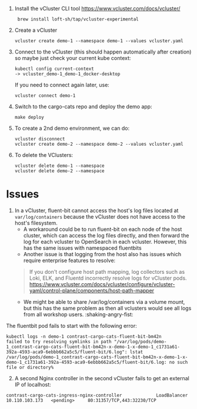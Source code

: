 

1. Install the vCluster CLI tool
   https://www.vcluster.com/docs/vcluster/
   ```shell
    brew install loft-sh/tap/vcluster-experimental
    ``` 

2. Create a vCluster
    ```shell
    vcluster create demo-1 --namespace demo-1 --values vcluster.yaml
    ```

3. Connect to the vCluster (this should happen automatically after creation) 
   so maybe just check your current kube context: 
    ```shell
    kubectl config current-context
    -> vcluster_demo-1_demo-1_docker-desktop
    ```

    If you need to connect again later, use:
    ```shell
    vcluster connect demo-1
    ```

4. Switch to the cargo-cats repo and deploy the demo app: 
    ```shell
    make deploy
    ```

4. To create a 2nd demo environment, we can do: 
    ```shell
    vcluster disconnect
    vcluster create demo-2 --namespace demo-2 --values vcluster.yaml
    ```

5. To delete the VClusters: 
    ```shell
    vcluster delete demo-1 --namespace
    vcluster delete demo-2 --namespace
    ```

# Issues
1. In a vCluster, fluent-bit cannot access the host's log files located at `var/log/containers` because the vCluster does not have access to the host's filesystem. 
   - A workaround could be to run fluent-bit on each node of the host cluster, which can access the log files directly, and then forward the log for each vcluster to OpenSearch in each vcluster. However, this has the same issues with namespaced fluentbits
   - Another issue is that logging from the host also has issues which require enterprise features to resolve: 
   > If you don't configure host path mapping, log collectors such as Loki, ELK, and Fluentd incorrectly resolve logs for vCluster pods.
   https://www.vcluster.com/docs/vcluster/configure/vcluster-yaml/control-plane/components/host-path-mapper
   - We might be able to share /var/log/containers via a volume mount, but this has the same problem as then all vclusters would see all logs from all workshop users. :shaking-angry-fist:

The fluentbit pod fails to start with the following error:
```shell
kubectl logs -n demo-1 contrast-cargo-cats-fluent-bit-bm42n
failed to try resolving symlinks in path "/var/log/pods/demo-1_contrast-cargo-cats-fluent-bit-bm42n-x-demo-1-x-demo-1_c1731a61-392a-4593-aca9-6ebbb662a5c5/fluent-bit/6.log": lstat /var/log/pods/demo-1_contrast-cargo-cats-fluent-bit-bm42n-x-demo-1-x-demo-1_c1731a61-392a-4593-aca9-6ebbb662a5c5/fluent-bit/6.log: no such file or directory%   
```

2. A second Nginx controller in the second vCluster fails to get an external IP of localhost: 
```shell
contrast-cargo-cats-ingress-nginx-controller             LoadBalancer   10.110.103.173   <pending>     80:31357/TCP,443:32230/TCP
```
